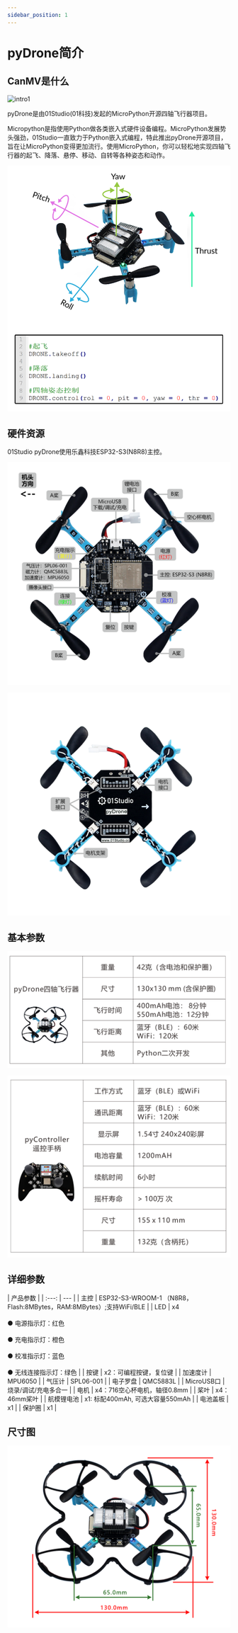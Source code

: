```yaml
---
sidebar_position: 1
---
```


# pyDrone简介

## CanMV是什么

![intro1](./img/intro/intro1.gif)

pyDrone是由01Studio(01科技)发起的MicroPython开源四轴飞行器项目。

Micropython是指使用Python做各类嵌入式硬件设备编程。MicroPython发展势头强劲，01Studio一直致力于Python嵌入式编程，特此推出pyDrone开源项目，旨在让MicroPython变得更加流行。使用MicroPython，你可以轻松地实现四轴飞行器的起飞、降落、悬停、移动、自转等各种姿态和动作。

![intro1](./img/intro/intro1_1.png)

## 硬件资源

01Studio pyDrone使用乐鑫科技ESP32-S3(N8R8)主控。

![intro2](./img/intro/intro2.png)

![intro3](./img/intro/intro3.png)

## 基本参数

![intro2](./img/intro/intro4.png)

![intro2](./img/intro/intro5.png)

## 详细参数

|  产品参数 |
|  :---:  | ---  |
| 主控  | ESP32-S3-WROOM-1 （N8R8，Flash:8MBytes，RAM:8MBytes）;支持WiFi/BLE |
| LED  | x4 <br></br> ● 电源指示灯：红色 <br></br> ● 充电指示灯：橙色 <br></br> ● 校准指示灯：蓝色 <br></br> ● 无线连接指示灯：绿色 |
| 按键  | x2：可编程按键，复位键 |
| 加速度计  | MPU6050 |
| 气压计  | SPL06-001 |
| 电子罗盘  | QMC5883L |
| MicroUSB口  | 烧录/调试/充电多合一 |
| 电机  | x4：716空心杯电机，轴径0.8mm |
| 桨叶  | x4：46mm桨叶 |
| 航模锂电池  | x1: 标配400mAh, 可选大容量550mAh |
| 电池盖板  | x1 |
| 保护圈  | x1 |

## 尺寸图

![intro](./img/intro/size.png)